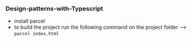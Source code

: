 ### Design-patterns-with-Typescript
- install parcel
- to build the project run the following command on the project folder --> ``parcel index.html``

